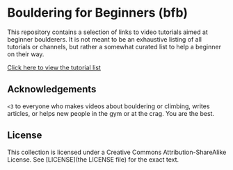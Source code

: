 # Bouldering for Beginners (bfb)

This repository contains a selection of links to video tutorials aimed at beginner boulderers.
It is not meant to be an exhaustive listing of all tutorials or channels, but rather a somewhat curated list to help a beginner on their way.

[Click here to view the tutorial list](bouldering_for_beginners.md)

## Acknowledgements

`<3` to everyone who makes videos about bouldering or climbing, writes articles, or helps new people in the gym or at the crag.
You are the best.

## License

This collection is licensed under a Creative Commons Attribution-ShareAlike License.
See [LICENSE](the LICENSE file) for the exact text.
